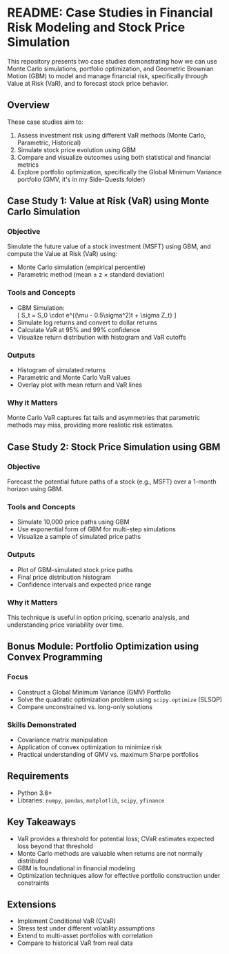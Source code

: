 # README: Case Studies in Financial Risk Modeling and Stock Price Simulation

This repository presents two case studies demonstrating how we can use Monte Carlo simulations, portfolio optimization, and Geometric Brownian Motion (GBM) to model and manage financial risk, specifically through Value at Risk (VaR), and to forecast stock price behavior.

## Overview
These case studies aim to:

1. Assess investment risk using different VaR methods (Monte Carlo, Parametric, Historical)
2. Simulate stock price evolution using GBM
3. Compare and visualize outcomes using both statistical and financial metrics
4. Explore portfolio optimization, specifically the Global Minimum Variance portfolio (GMV, it's in my Side-Quests folder)

## Case Study 1: Value at Risk (VaR) using Monte Carlo Simulation

### Objective
Simulate the future value of a stock investment (MSFT) using GBM, and compute the Value at Risk (VaR) using:
- Monte Carlo simulation (empirical percentile)
- Parametric method (mean ± z × standard deviation)

### Tools and Concepts
- GBM Simulation:  
  \[ S_t = S_0 \cdot e^{(\mu - 0.5\sigma^2)t + \sigma Z_t} \]
- Simulate log returns and convert to dollar returns
- Calculate VaR at 95% and 99% confidence
- Visualize return distribution with histogram and VaR cutoffs

### Outputs
- Histogram of simulated returns
- Parametric and Monte Carlo VaR values
- Overlay plot with mean return and VaR lines

### Why it Matters
Monte Carlo VaR captures fat tails and asymmetries that parametric methods may miss, providing more realistic risk estimates.

## Case Study 2: Stock Price Simulation using GBM

### Objective
Forecast the potential future paths of a stock (e.g., MSFT) over a 1-month horizon using GBM.

### Tools and Concepts
- Simulate 10,000 price paths using GBM
- Use exponential form of GBM for multi-step simulations
- Visualize a sample of simulated price paths

### Outputs
- Plot of GBM-simulated stock price paths
- Final price distribution histogram
- Confidence intervals and expected price range

### Why it Matters
This technique is useful in option pricing, scenario analysis, and understanding price variability over time.

## Bonus Module: Portfolio Optimization using Convex Programming

### Focus
- Construct a Global Minimum Variance (GMV) Portfolio
- Solve the quadratic optimization problem using `scipy.optimize` (SLSQP)
- Compare unconstrained vs. long-only solutions

### Skills Demonstrated
- Covariance matrix manipulation
- Application of convex optimization to minimize risk
- Practical understanding of GMV vs. maximum Sharpe portfolios

## Requirements
- Python 3.8+
- Libraries: `numpy`, `pandas`, `matplotlib`, `scipy`, `yfinance`

## Key Takeaways
- VaR provides a threshold for potential loss; CVaR estimates expected loss beyond that threshold
- Monte Carlo methods are valuable when returns are not normally distributed
- GBM is foundational in financial modeling
- Optimization techniques allow for effective portfolio construction under constraints

## Extensions
- Implement Conditional VaR (CVaR)
- Stress test under different volatility assumptions
- Extend to multi-asset portfolios with correlation
- Compare to historical VaR from real data

